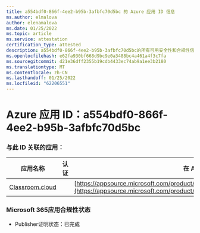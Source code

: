 ```yaml
---
title: a554bdf0-866f-4ee2-b95b-3afbfc70d5bc 的 Azure 应用 ID 信息
ms.author: elmalova
author: elenamalova
ms.date: 01/25/2022
ms.topic: article
ms.service: attestation
certification_type: attested
description: a554bdf0-866f-4ee2-b95b-3afbfc70d5bc的所有可用安全性和合规性信息。
ms.openlocfilehash: e62fa930bf668d9bc9e0a3488bc4a461a4f3c7fa
ms.sourcegitcommit: d21e36dff2355b19cdb4433ec74ab9a1ee3b2180
ms.translationtype: MT
ms.contentlocale: zh-CN
ms.lasthandoff: 01/25/2022
ms.locfileid: "62206551"
---
```

# <a name="azure-app-id-a554bdf0-866f-4ee2-b95b-3afbfc70d5bc"></a>Azure 应用 ID：a554bdf0-866f-4ee2-b95b-3afbfc70d5bc


### <a name="apps-associated-with-this-id"></a>与此 ID 关联的应用：
| **应用名称** | **认证** | **在 AppSource 中查看** |
|--------------|---------------|-----------------------|
| [Classroom.cloud](https://docs.microsoft.com/microsoft-365-app-certification/forward/netsupportltd1595255396224.classroom_cloud) |  | [https://appsource.microsoft.com/product/office/netsupportltd1595255396224.classroom_cloud](https://appsource.microsoft.com/product/office/netsupportltd1595255396224.classroom_cloud) |

### <a name="microsoft-365-app-compliance-status"></a>Microsoft 365应用合规性状态
- Publisher证明状态：已完成

